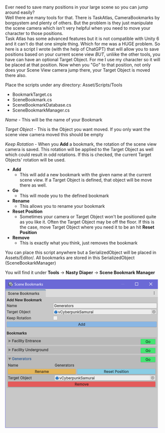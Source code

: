 Ever need to save many positions in your large scene so you can jump around easily?  
Well there are many tools for that.  There is TaskAtlas, CameraBookmarks by borgsystem and plenty of others. But the problem is they just manipulate the scene camera which isn't very helpful when you need to move your character to those positions.  
Task Atlas has some advanced features but it is not compatible with Unity 6 and it can't do that one simple thing.  Which for me was a HUGE problem. 
So here is a script I wrote (with the help of ChatGPT) that will allow you to save positions based on your current scene view *BUT*, unliike the other tools, you have can have an optional Target Object.
For me I use my character so it will be placed at that position.  Now when you "Go" to that position, not only does your Scene View camera jump there, your Target Object is moved there also.

Place the scripts under any directory:
Asset/Scripts/Tools
   * BookmarkTarget.cs
   * SceneBookmark.cs
   * SceneBookmarkDatabase.cs
   * SceneBookmarkManager.cs
    
_Name_  - This will be the name of your Bookmark

_Target Object_  - This is the Object you want moved. If you only want the scene view camera moved this should be empty

_Keep Rotation_  - When you **Add** a bookmark, the rotation of the scene view camera is saved. This rotation will be applied to the Target Object as well which could result in odd rotations. If this is checked, the current Target Objects' rotation will be used.


* **Add**
   - This will add a new bookmark with the given name at the current scene view. If a Target Object is defined, that object will be move there as well.
* **Go**
   - This will mode you to the defined bookmark
* **Rename**
   - This allows you to rename your bookmark
* **Reset Position**
   - Sometimes your camera or Target Object won't be positioned quite as you like it. Often the Target Object may be off the floor. If this is the case, move Target Object where you need it to be an hit **Reset Position**
* **Remove**
   - This is exactly what you think, just removes the bookmark


You can place this script anywhere but a SerializedObject will be placed in Assets/Editor/. All bookmarks are stored in this SerializedObject (SceneBookarkManager)
  
You will find it under   **Tools** &#8594; **Nasty Diaper** &#8594; **Scene Bookmark Manager**

![Screenshot](./Capture.PNG "Screenshot")
